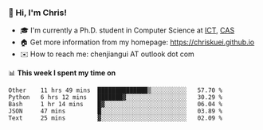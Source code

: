### 👋 Hi, I'm Chris!

<!--
**Chriskuei/Chriskuei** is a ✨ _special_ ✨ repository because its `README.md` (this file) appears on your GitHub profile.

Here are some ideas to get you started:

- 🔭 I’m currently working on ...
- 🌱 I’m currently learning ...
- 👯 I’m looking to collaborate on ...
- 🤔 I’m looking for help with ...
- 💬 Ask me about ...
- 📫 How to reach me: ...
- 😄 Pronouns: ...
- ⚡ Fun fact: ...
-->

- 🎓 I'm currently a Ph.D. student in Computer Science at [ICT](http://www.ict.ac.cn), [CAS](https://www.ucas.ac.cn)
- 🏠 Get more information from my homepage: https://chriskuei.github.io
- ✉️ How to reach me: chenjiangui AT outlook dot com

📊 **This week I spent my time on**

<!--START_SECTION:waka-->
```text
Other    11 hrs 49 mins  ██████████████▒░░░░░░░░░░   57.70 % 
Python   6 hrs 12 mins   ███████▓░░░░░░░░░░░░░░░░░   30.29 % 
Bash     1 hr 14 mins    █▓░░░░░░░░░░░░░░░░░░░░░░░   06.04 % 
JSON     47 mins         █░░░░░░░░░░░░░░░░░░░░░░░░   03.89 % 
Text     25 mins         ▓░░░░░░░░░░░░░░░░░░░░░░░░   02.09 % 
```
<!--END_SECTION:waka-->
